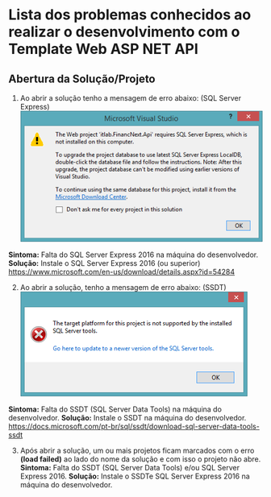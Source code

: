 # Lista dos problemas conhecidos ao realizar o desenvolvimento com o Template Web ASP NET API
## Abertura da Solução/Projeto
1. Ao abrir a solução tenho a mensagem de erro abaixo: (SQL Server Express)
<br><img src="images/error-sql-server-express-missing.png">

<strong>Sintoma:</strong> Falta do SQL Server Express 2016 na máquina do desenvolvedor.
<strong>Solução:</strong> Instale o SQL Server Express 2016 (ou superior) https://www.microsoft.com/en-us/download/details.aspx?id=54284

2. Ao abrir a solução, tenho a mensagem de erro abaixo: (SSDT)
<br><img src="images/error-ssdt-missing.png">

<strong>Sintoma:</strong> Falta do SSDT (SQL Server Data Tools) na máquina do desenvolvedor.
<strong>Solução:</strong> Instale o SSDT na máquina do desenvolvedor. https://docs.microsoft.com/pt-br/sql/ssdt/download-sql-server-data-tools-ssdt

3. Após abrir a solução, um ou mais projetos ficam marcados com o erro <strong>(load failed)</strong> ao lado do nome da solução e com isso o projeto não abre.
<strong>Sintoma:</strong> Falta do SSDT (SQL Server Data Tools) e/ou SQL Server Express 2016.
<strong>Solução:</strong> Instale o SSDTe SQL Server Express 2016 na máquina do desenvolvedor. 
